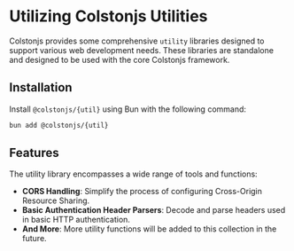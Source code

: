 # Utilizing Colstonjs Utilities

Colstonjs provides some comprehensive `utility` libraries designed to support various web development needs.
These libraries are standalone and designed to be used with the core Colstonjs framework.

## Installation
Install `@colstonjs/{util}` using Bun with the following command:

```bash
bun add @colstonjs/{util}
```

## Features
The utility library encompasses a wide range of tools and functions:

- **CORS Handling**: Simplify the process of configuring Cross-Origin Resource Sharing.
- **Basic Authentication Header Parsers**: Decode and parse headers used in basic HTTP authentication.
- **And More**: More utility functions will be added to this collection in the future.
